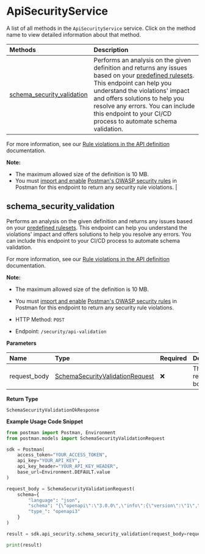 # ApiSecurityService

A list of all methods in the `ApiSecurityService` service. Click on the method name to view detailed information about that method.

| Methods                                                   | Description                                                                                                                                                                                                                                                                                                                                                                                                     |
| :-------------------------------------------------------- | :-------------------------------------------------------------------------------------------------------------------------------------------------------------------------------------------------------------------------------------------------------------------------------------------------------------------------------------------------------------------------------------------------------------- |
| [schema_security_validation](#schema_security_validation) | Performs an analysis on the given definition and returns any issues based on your [predefined rulesets](https://learning.postman.com/docs/api-governance/configurable-rules/configurable-rules-overview/). This endpoint can help you understand the violations' impact and offers solutions to help you resolve any errors. You can include this endpoint to your CI/CD process to automate schema validation. |

For more information, see our [Rule violations in the API definition](https://learning.postman.com/docs/api-governance/api-definition/api-definition-warnings/) documentation.

**Note:**

- The maximum allowed size of the definition is 10 MB.
- You must [import and enable](https://learning.postman.com/docs/api-governance/configurable-rules/configuring-api-security-rules/) [Postman's OWASP security rules](https://postman.postman.co/api-governance/libraries/postman_owasp/view) in Postman for this endpoint to return any security rule violations.
  |

## schema_security_validation

Performs an analysis on the given definition and returns any issues based on your [predefined rulesets](https://learning.postman.com/docs/api-governance/configurable-rules/configurable-rules-overview/). This endpoint can help you understand the violations' impact and offers solutions to help you resolve any errors. You can include this endpoint to your CI/CD process to automate schema validation.

For more information, see our [Rule violations in the API definition](https://learning.postman.com/docs/api-governance/api-definition/api-definition-warnings/) documentation.

**Note:**

- The maximum allowed size of the definition is 10 MB.
- You must [import and enable](https://learning.postman.com/docs/api-governance/configurable-rules/configuring-api-security-rules/) [Postman's OWASP security rules](https://postman.postman.co/api-governance/libraries/postman_owasp/view) in Postman for this endpoint to return any security rule violations.

- HTTP Method: `POST`
- Endpoint: `/security/api-validation`

**Parameters**

| Name         | Type                                                                            | Required | Description       |
| :----------- | :------------------------------------------------------------------------------ | :------- | :---------------- |
| request_body | [SchemaSecurityValidationRequest](../models/SchemaSecurityValidationRequest.md) | ❌       | The request body. |

**Return Type**

`SchemaSecurityValidationOkResponse`

**Example Usage Code Snippet**

```python
from postman import Postman, Environment
from postman.models import SchemaSecurityValidationRequest

sdk = Postman(
    access_token="YOUR_ACCESS_TOKEN",
    api_key="YOUR_API_KEY",
    api_key_header="YOUR_API_KEY_HEADER",
    base_url=Environment.DEFAULT.value
)

request_body = SchemaSecurityValidationRequest(
    schema={
        "language": "json",
        "schema": "{\"openapi\":\"3.0.0\",\"info\":{\"version\":\"1\",\"title\":\"temp\",\"license\":{\"name\":\"MIT\"}},\"servers\":[{\"url\":\"https://petstore.swagger.io/v1\"}],\"paths\":{\"/user\":{\"get\":{\"summary\":\"Details about a user\",\"operationId\":\"listUser\",\"tags\":[\"user\"],\"parameters\":[{\"name\":\"id\",\"in\":\"query\",\"description\":\"ID of the user\",\"required\":true,\"schema\":{\"type\":\"integer\",\"format\":\"int32\"}}],\"responses\":{\"200\":{\"description\":\"Details about a user\",\"headers\":{\"x-next\":{\"description\":\"A link to the next page of responses\",\"schema\":{\"type\":\"string\"}}},\"content\":{\"application/json\":{\"schema\":{$ref:\"#/components/schemas/User\"}}}},\"default\":{\"description\":\"unexpected error\",\"content\":{\"application/json\":{\"schema\":{$ref:\"#/components/schemas/Error\"}}}}}}}},\"components\":{\"schemas\":{\"User\":{\"type\":\"object\",\"required\":[\"id\",\"name\"],\"properties\":{\"id\":{\"type\":\"integer\",\"format\":\"int64\"},\"name\":{\"type\":\"string\"},\"tag\":{\"type\":\"string\"}}},\"Error\":{\"type\":\"object\",\"required\":[\"code\",\"message\"],\"properties\":{\"code\":{\"type\":\"integer\",\"format\":\"int32\"},\"message\":{\"type\":\"string\"}}}},\"securitySchemes\":{\"BasicAuth\":{\"type\":\"http\",\"scheme\":\"basic\"}}},\"security\":[{\"BasicAuth\":[]}]}",
        "type_": "openapi3"
    }
)

result = sdk.api_security.schema_security_validation(request_body=request_body)

print(result)
```
